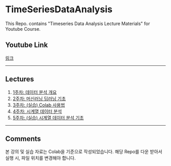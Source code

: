 # TimeSeriesDataAnalysis
This Repo. contains "Timeseries Data Analysis Lecture Materials" for Youtube Course.

## Youtube Link

[링크]([www.youtube.com](https://youtube.com/playlist?list=PL_IloBNfWCdm1uml4sVMaHem85-5W9mbL&si=9vAoUPuKRcMk_OLS))

---

## Lectures

1. [1주차: 데이터 분석 개요](.)
2. [2주차: 머신러닝 딥러닝 기초](.)
3. [3주차: (실습) Colab 사용법](.)
4. [4주차: 시계열 데이터 분석](.)
5. [5주차: (실습) 시계열 데이터 분석 기초](.)

---

## Comments

본 강의 및 실습 자료는 Colab을 기준으로 작성되었습니다. 해당 Repo를 다운 받아서 실행 시, 파일 위치를 변경해야 합니다.
